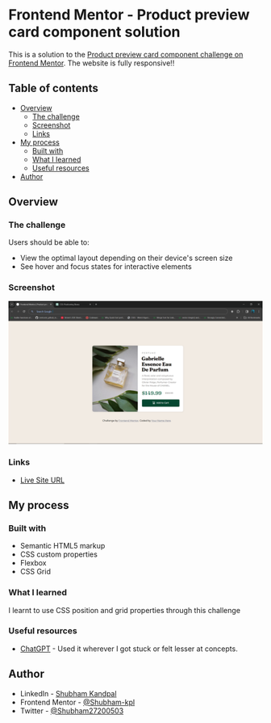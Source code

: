 # Frontend Mentor - Product preview card component solution

This is a solution to the [Product preview card component challenge on Frontend Mentor](https://www.frontendmentor.io/challenges/product-preview-card-component-GO7UmttRfa). The website is fully responsive!!

## Table of contents

- [Overview](#overview)
  - [The challenge](#the-challenge)
  - [Screenshot](#screenshot)
  - [Links](#links)
- [My process](#my-process)
  - [Built with](#built-with)
  - [What I learned](#what-i-learned)
  - [Useful resources](#useful-resources)
- [Author](#author)

## Overview

### The challenge

Users should be able to:

- View the optimal layout depending on their device's screen size
- See hover and focus states for interactive elements

### Screenshot

![](images/final-product.png)

### Links

- [Live Site URL](https://shubham-kpl.github.io/product-preview-card-component-main/)

## My process

### Built with

- Semantic HTML5 markup
- CSS custom properties
- Flexbox
- CSS Grid

### What I learned

I learnt to use CSS position and grid properties through this challenge

### Useful resources

- [ChatGPT](https://chat.openai.com) - Used it wherever I got stuck or felt lesser at concepts.


## Author

- LinkedIn - [Shubham Kandpal](https://www.linkedin.com/in/shubham-kandpal-59870322a)
- Frontend Mentor - [@Shubham-kpl](https://www.frontendmentor.io/profile/Shubham-kpl)
- Twitter - [@Shubham27200503](https://www.twitter.com/Shubham27200503)
